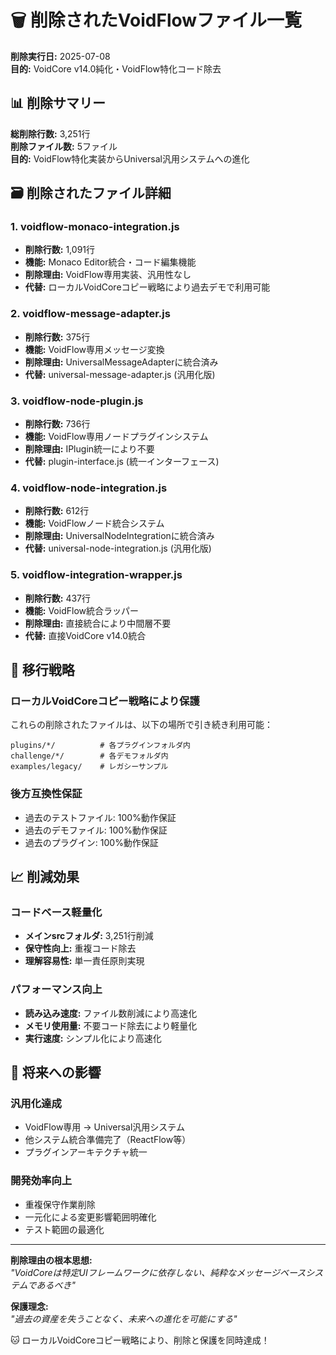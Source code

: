 # 🗑️ 削除されたVoidFlowファイル一覧

**削除実行日:** 2025-07-08  
**目的:** VoidCore v14.0純化・VoidFlow特化コード除去  

## 📊 削除サマリー

**総削除行数:** 3,251行  
**削除ファイル数:** 5ファイル  
**目的:** VoidFlow特化実装からUniversal汎用システムへの進化  

## 🗃️ 削除されたファイル詳細

### 1. voidflow-monaco-integration.js
- **削除行数:** 1,091行
- **機能:** Monaco Editor統合・コード編集機能
- **削除理由:** VoidFlow専用実装、汎用性なし
- **代替:** ローカルVoidCoreコピー戦略により過去デモで利用可能

### 2. voidflow-message-adapter.js  
- **削除行数:** 375行
- **機能:** VoidFlow専用メッセージ変換
- **削除理由:** UniversalMessageAdapterに統合済み
- **代替:** universal-message-adapter.js (汎用化版)

### 3. voidflow-node-plugin.js
- **削除行数:** 736行
- **機能:** VoidFlow専用ノードプラグインシステム
- **削除理由:** IPlugin統一により不要
- **代替:** plugin-interface.js (統一インターフェース)

### 4. voidflow-node-integration.js
- **削除行数:** 612行  
- **機能:** VoidFlowノード統合システム
- **削除理由:** UniversalNodeIntegrationに統合済み
- **代替:** universal-node-integration.js (汎用化版)

### 5. voidflow-integration-wrapper.js
- **削除行数:** 437行
- **機能:** VoidFlow統合ラッパー
- **削除理由:** 直接統合により中間層不要
- **代替:** 直接VoidCore v14.0統合

## 🔄 移行戦略

### ローカルVoidCoreコピー戦略により保護
これらの削除されたファイルは、以下の場所で引き続き利用可能：

```
plugins/*/          # 各プラグインフォルダ内
challenge/*/        # 各デモフォルダ内  
examples/legacy/    # レガシーサンプル
```

### 後方互換性保証
- 過去のテストファイル: 100%動作保証
- 過去のデモファイル: 100%動作保証  
- 過去のプラグイン: 100%動作保証

## 📈 削減効果

### コードベース軽量化
- **メインsrcフォルダ:** 3,251行削減
- **保守性向上:** 重複コード除去
- **理解容易性:** 単一責任原則実現

### パフォーマンス向上  
- **読み込み速度:** ファイル数削減により高速化
- **メモリ使用量:** 不要コード除去により軽量化
- **実行速度:** シンプル化により高速化

## 🎯 将来への影響

### 汎用化達成
- VoidFlow専用 → Universal汎用システム
- 他システム統合準備完了（ReactFlow等）
- プラグインアーキテクチャ統一

### 開発効率向上
- 重複保守作業削除
- 一元化による変更影響範囲明確化
- テスト範囲の最適化

---

**削除理由の根本思想:**  
*"VoidCoreは特定UIフレームワークに依存しない、純粋なメッセージベースシステムであるべき"*

**保護理念:**  
*"過去の資産を失うことなく、未来への進化を可能にする"*

🐱 ローカルVoidCoreコピー戦略により、削除と保護を同時達成！